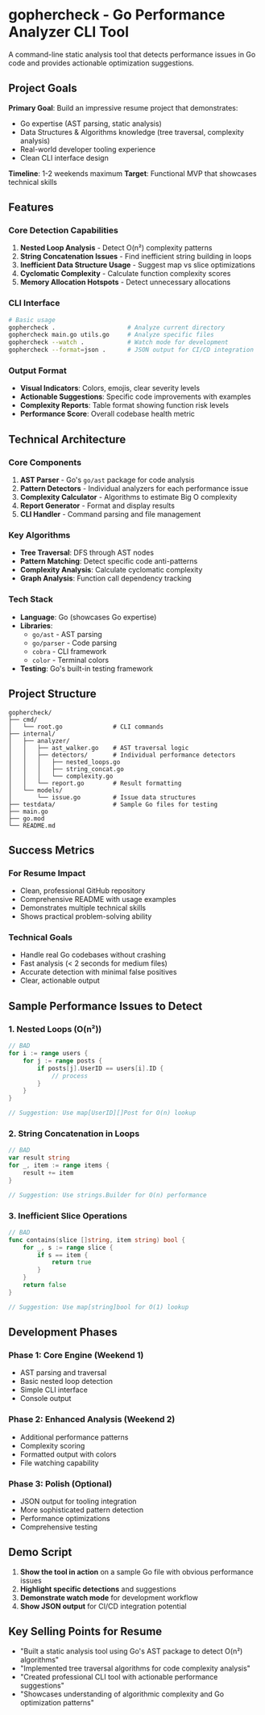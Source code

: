# gophercheck - Go Performance Analyzer CLI Tool

A command-line static analysis tool that detects performance issues in Go code and provides actionable optimization suggestions.

## Project Goals

**Primary Goal**: Build an impressive resume project that demonstrates:
- Go expertise (AST parsing, static analysis)
- Data Structures & Algorithms knowledge (tree traversal, complexity analysis)
- Real-world developer tooling experience
- Clean CLI interface design

**Timeline**: 1-2 weekends maximum
**Target**: Functional MVP that showcases technical skills

## Features

### Core Detection Capabilities
1. **Nested Loop Analysis** - Detect O(n²) complexity patterns
2. **String Concatenation Issues** - Find inefficient string building in loops
3. **Inefficient Data Structure Usage** - Suggest map vs slice optimizations
4. **Cyclomatic Complexity** - Calculate function complexity scores
5. **Memory Allocation Hotspots** - Detect unnecessary allocations

### CLI Interface
```bash
# Basic usage
gophercheck .                    # Analyze current directory
gophercheck main.go utils.go     # Analyze specific files
gophercheck --watch .            # Watch mode for development
gophercheck --format=json .      # JSON output for CI/CD integration
```

### Output Format
- **Visual Indicators**: Colors, emojis, clear severity levels
- **Actionable Suggestions**: Specific code improvements with examples
- **Complexity Reports**: Table format showing function risk levels
- **Performance Score**: Overall codebase health metric

## Technical Architecture

### Core Components
1. **AST Parser** - Go's `go/ast` package for code analysis
2. **Pattern Detectors** - Individual analyzers for each performance issue
3. **Complexity Calculator** - Algorithms to estimate Big O complexity
4. **Report Generator** - Format and display results
5. **CLI Handler** - Command parsing and file management

### Key Algorithms
- **Tree Traversal**: DFS through AST nodes
- **Pattern Matching**: Detect specific code anti-patterns
- **Complexity Analysis**: Calculate cyclomatic complexity
- **Graph Analysis**: Function call dependency tracking

### Tech Stack
- **Language**: Go (showcases Go expertise)
- **Libraries**: 
  - `go/ast` - AST parsing
  - `go/parser` - Code parsing
  - `cobra` - CLI framework
  - `color` - Terminal colors
- **Testing**: Go's built-in testing framework

## Project Structure
```
gophercheck/
├── cmd/
│   └── root.go              # CLI commands
├── internal/
│   ├── analyzer/
│   │   ├── ast_walker.go    # AST traversal logic
│   │   ├── detectors/       # Individual performance detectors
│   │   │   ├── nested_loops.go
│   │   │   ├── string_concat.go
│   │   │   └── complexity.go
│   │   └── report.go        # Result formatting
│   └── models/
│       └── issue.go         # Issue data structures
├── testdata/                # Sample Go files for testing
├── main.go
├── go.mod
└── README.md
```

## Success Metrics

### For Resume Impact
- Clean, professional GitHub repository
- Comprehensive README with usage examples
- Demonstrates multiple technical skills
- Shows practical problem-solving ability

### Technical Goals
- Handle real Go codebases without crashing
- Fast analysis (< 2 seconds for medium files)
- Accurate detection with minimal false positives
- Clear, actionable output

## Sample Performance Issues to Detect

### 1. Nested Loops (O(n²))
```go
// BAD
for i := range users {
    for j := range posts {
        if posts[j].UserID == users[i].ID {
            // process
        }
    }
}

// Suggestion: Use map[UserID][]Post for O(n) lookup
```

### 2. String Concatenation in Loops
```go
// BAD
var result string
for _, item := range items {
    result += item
}

// Suggestion: Use strings.Builder for O(n) performance
```

### 3. Inefficient Slice Operations
```go
// BAD
func contains(slice []string, item string) bool {
    for _, s := range slice {
        if s == item {
            return true
        }
    }
    return false
}

// Suggestion: Use map[string]bool for O(1) lookup
```

## Development Phases

### Phase 1: Core Engine (Weekend 1)
- AST parsing and traversal
- Basic nested loop detection
- Simple CLI interface
- Console output

### Phase 2: Enhanced Analysis (Weekend 2)
- Additional performance patterns
- Complexity scoring
- Formatted output with colors
- File watching capability

### Phase 3: Polish (Optional)
- JSON output for tooling integration
- More sophisticated pattern detection
- Performance optimizations
- Comprehensive testing

## Demo Script

1. **Show the tool in action** on a sample Go file with obvious performance issues
2. **Highlight specific detections** and suggestions
3. **Demonstrate watch mode** for development workflow
4. **Show JSON output** for CI/CD integration potential

## Key Selling Points for Resume

- "Built a static analysis tool using Go's AST package to detect O(n²) algorithms"
- "Implemented tree traversal algorithms for code complexity analysis"
- "Created professional CLI tool with actionable performance suggestions"
- "Showcases understanding of algorithmic complexity and Go optimization patterns"